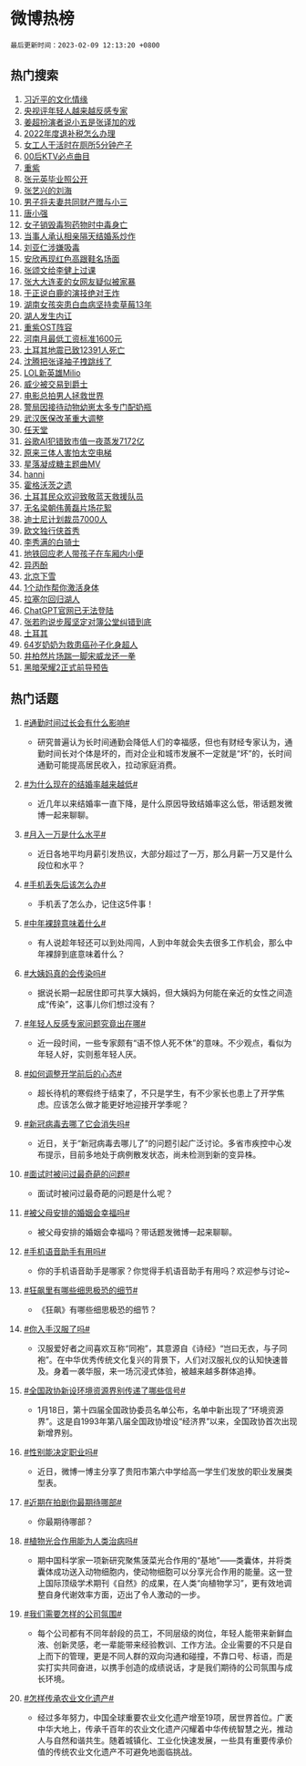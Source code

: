 # 微博热榜

`最后更新时间：2023-02-09 12:13:20 +0800`

## 热门搜索

1. [习近平的文化情缘](https://m.weibo.cn/search?containerid=100103type%3D1%26t%3D10%26q%3D%23%E4%B9%A0%E8%BF%91%E5%B9%B3%E7%9A%84%E6%96%87%E5%8C%96%E6%83%85%E7%BC%98%23&stream_entry_id=51&isnewpage=1&extparam=seat%3D1%26c_type%3D51%26stream_entry_id%3D51%26pos%3D0%26dgr%3D0%26cate%3D10103%26filter_type%3Drealtimehot%26display_time%3D1675915998%26pre_seqid%3D1675915998109031902285&luicode=10000011&lfid=106003type%253D25%2526t%253D3%2526disable_hot%253D1%2526filter_type%253Drealtimehot)
1. [央视评年轻人越来越反感专家](https://m.weibo.cn/search?containerid=100103type%3D1%26t%3D10%26q%3D%23%E5%A4%AE%E8%A7%86%E8%AF%84%E5%B9%B4%E8%BD%BB%E4%BA%BA%E8%B6%8A%E6%9D%A5%E8%B6%8A%E5%8F%8D%E6%84%9F%E4%B8%93%E5%AE%B6%23&stream_entry_id=31&isnewpage=1&extparam=seat%3D1%26realpos%3D1%26flag%3D1%26dgr%3D0%26lcate%3D5001%26stream_entry_id%3D31%26c_type%3D31%26cate%3D5001%26q%3D%2523%25E5%25A4%25AE%25E8%25A7%2586%25E8%25AF%2584%25E5%25B9%25B4%25E8%25BD%25BB%25E4%25BA%25BA%25E8%25B6%258A%25E6%259D%25A5%25E8%25B6%258A%25E5%258F%258D%25E6%2584%259F%25E4%25B8%2593%25E5%25AE%25B6%2523%26pos%3D0%26band_rank%3D1%26filter_type%3Drealtimehot%26display_time%3D1675915998%26pre_seqid%3D1675915998109031902285&luicode=10000011&lfid=106003type%253D25%2526t%253D3%2526disable_hot%253D1%2526filter_type%253Drealtimehot)
1. [姜超扮演者说小五是张译加的戏](https://m.weibo.cn/search?containerid=100103type%3D1%26t%3D10%26q%3D%23%E5%A7%9C%E8%B6%85%E6%89%AE%E6%BC%94%E8%80%85%E8%AF%B4%E5%B0%8F%E4%BA%94%E6%98%AF%E5%BC%A0%E8%AF%91%E5%8A%A0%E7%9A%84%E6%88%8F%23&stream_entry_id=31&isnewpage=1&extparam=seat%3D1%26realpos%3D2%26flag%3D0%26dgr%3D0%26lcate%3D5001%26stream_entry_id%3D31%26c_type%3D31%26cate%3D5001%26q%3D%2523%25E5%25A7%259C%25E8%25B6%2585%25E6%2589%25AE%25E6%25BC%2594%25E8%2580%2585%25E8%25AF%25B4%25E5%25B0%258F%25E4%25BA%2594%25E6%2598%25AF%25E5%25BC%25A0%25E8%25AF%2591%25E5%258A%25A0%25E7%259A%2584%25E6%2588%258F%2523%26pos%3D1%26band_rank%3D2%26filter_type%3Drealtimehot%26display_time%3D1675915998%26pre_seqid%3D1675915998109031902285&luicode=10000011&lfid=106003type%253D25%2526t%253D3%2526disable_hot%253D1%2526filter_type%253Drealtimehot)
1. [2022年度退补税怎么办理](https://m.weibo.cn/search?containerid=100103type%3D1%26t%3D10%26q%3D%232022%E5%B9%B4%E5%BA%A6%E9%80%80%E8%A1%A5%E7%A8%8E%E6%80%8E%E4%B9%88%E5%8A%9E%E7%90%86%23&stream_entry_id=31&isnewpage=1&extparam=seat%3D1%26realpos%3D3%26flag%3D0%26dgr%3D0%26lcate%3D5001%26stream_entry_id%3D31%26c_type%3D31%26cate%3D5001%26q%3D%25232022%25E5%25B9%25B4%25E5%25BA%25A6%25E9%2580%2580%25E8%25A1%25A5%25E7%25A8%258E%25E6%2580%258E%25E4%25B9%2588%25E5%258A%259E%25E7%2590%2586%2523%26pos%3D2%26band_rank%3D3%26filter_type%3Drealtimehot%26display_time%3D1675915998%26pre_seqid%3D1675915998109031902285&luicode=10000011&lfid=106003type%253D25%2526t%253D3%2526disable_hot%253D1%2526filter_type%253Drealtimehot)
1. [女工人干活时在厕所5分钟产子](https://m.weibo.cn/search?containerid=100103type%3D1%26t%3D10%26q%3D%23%E5%A5%B3%E5%B7%A5%E4%BA%BA%E5%B9%B2%E6%B4%BB%E6%97%B6%E5%9C%A8%E5%8E%95%E6%89%805%E5%88%86%E9%92%9F%E4%BA%A7%E5%AD%90%23&stream_entry_id=31&isnewpage=1&extparam=seat%3D1%26realpos%3D4%26flag%3D1%26dgr%3D0%26lcate%3D5001%26stream_entry_id%3D31%26c_type%3D31%26cate%3D5001%26q%3D%2523%25E5%25A5%25B3%25E5%25B7%25A5%25E4%25BA%25BA%25E5%25B9%25B2%25E6%25B4%25BB%25E6%2597%25B6%25E5%259C%25A8%25E5%258E%2595%25E6%2589%25805%25E5%2588%2586%25E9%2592%259F%25E4%25BA%25A7%25E5%25AD%2590%2523%26pos%3D3%26band_rank%3D4%26filter_type%3Drealtimehot%26display_time%3D1675915998%26pre_seqid%3D1675915998109031902285&luicode=10000011&lfid=106003type%253D25%2526t%253D3%2526disable_hot%253D1%2526filter_type%253Drealtimehot)
1. [00后KTV必点曲目](https://m.weibo.cn/search?containerid=100103type%3D1%26t%3D10%26q%3D%2300%E5%90%8EKTV%E5%BF%85%E7%82%B9%E6%9B%B2%E7%9B%AE%23&stream_entry_id=31&isnewpage=1&extparam=seat%3D1%26realpos%3D5%26flag%3D1%26dgr%3D0%26lcate%3D5001%26stream_entry_id%3D31%26c_type%3D31%26cate%3D5001%26q%3D%252300%25E5%2590%258EKTV%25E5%25BF%2585%25E7%2582%25B9%25E6%259B%25B2%25E7%259B%25AE%2523%26pos%3D4%26band_rank%3D5%26filter_type%3Drealtimehot%26display_time%3D1675915998%26pre_seqid%3D1675915998109031902285&luicode=10000011&lfid=106003type%253D25%2526t%253D3%2526disable_hot%253D1%2526filter_type%253Drealtimehot)
1. [重紫](https://m.weibo.cn/search?containerid=100103type%3D1%26t%3D10%26q%3D%E9%87%8D%E7%B4%AB&stream_entry_id=31&isnewpage=1&extparam=seat%3D1%26realpos%3D6%26flag%3D1%26dgr%3D0%26lcate%3D5001%26stream_entry_id%3D31%26c_type%3D31%26cate%3D5001%26q%3D%25E9%2587%258D%25E7%25B4%25AB%26pos%3D5%26band_rank%3D6%26filter_type%3Drealtimehot%26display_time%3D1675915998%26pre_seqid%3D1675915998109031902285&luicode=10000011&lfid=106003type%253D25%2526t%253D3%2526disable_hot%253D1%2526filter_type%253Drealtimehot)
1. [张元英毕业照公开](https://m.weibo.cn/search?containerid=100103type%3D1%26t%3D10%26q%3D%23%E5%BC%A0%E5%85%83%E8%8B%B1%E6%AF%95%E4%B8%9A%E7%85%A7%E5%85%AC%E5%BC%80%23&stream_entry_id=31&isnewpage=1&extparam=seat%3D1%26realpos%3D7%26flag%3D0%26dgr%3D0%26lcate%3D5001%26stream_entry_id%3D31%26c_type%3D31%26cate%3D5001%26q%3D%2523%25E5%25BC%25A0%25E5%2585%2583%25E8%258B%25B1%25E6%25AF%2595%25E4%25B8%259A%25E7%2585%25A7%25E5%2585%25AC%25E5%25BC%2580%2523%26pos%3D6%26band_rank%3D7%26filter_type%3Drealtimehot%26display_time%3D1675915998%26pre_seqid%3D1675915998109031902285&luicode=10000011&lfid=106003type%253D25%2526t%253D3%2526disable_hot%253D1%2526filter_type%253Drealtimehot)
1. [张艺兴的刘海](https://m.weibo.cn/search?containerid=100103type%3D1%26t%3D10%26q%3D%23%E5%BC%A0%E8%89%BA%E5%85%B4%E7%9A%84%E5%88%98%E6%B5%B7%23&stream_entry_id=31&isnewpage=1&extparam=seat%3D1%26realpos%3D8%26flag%3D1%26dgr%3D0%26lcate%3D5001%26stream_entry_id%3D31%26c_type%3D31%26cate%3D5001%26q%3D%2523%25E5%25BC%25A0%25E8%2589%25BA%25E5%2585%25B4%25E7%259A%2584%25E5%2588%2598%25E6%25B5%25B7%2523%26pos%3D7%26band_rank%3D8%26filter_type%3Drealtimehot%26display_time%3D1675915998%26pre_seqid%3D1675915998109031902285&luicode=10000011&lfid=106003type%253D25%2526t%253D3%2526disable_hot%253D1%2526filter_type%253Drealtimehot)
1. [男子将夫妻共同财产赠与小三](https://m.weibo.cn/search?containerid=100103type%3D1%26t%3D10%26q%3D%23%E7%94%B7%E5%AD%90%E5%B0%86%E5%A4%AB%E5%A6%BB%E5%85%B1%E5%90%8C%E8%B4%A2%E4%BA%A7%E8%B5%A0%E4%B8%8E%E5%B0%8F%E4%B8%89%23&stream_entry_id=31&isnewpage=1&extparam=seat%3D1%26realpos%3D9%26flag%3D1%26dgr%3D0%26lcate%3D5001%26stream_entry_id%3D31%26c_type%3D31%26cate%3D5001%26q%3D%2523%25E7%2594%25B7%25E5%25AD%2590%25E5%25B0%2586%25E5%25A4%25AB%25E5%25A6%25BB%25E5%2585%25B1%25E5%2590%258C%25E8%25B4%25A2%25E4%25BA%25A7%25E8%25B5%25A0%25E4%25B8%258E%25E5%25B0%258F%25E4%25B8%2589%2523%26pos%3D8%26band_rank%3D9%26filter_type%3Drealtimehot%26display_time%3D1675915998%26pre_seqid%3D1675915998109031902285&luicode=10000011&lfid=106003type%253D25%2526t%253D3%2526disable_hot%253D1%2526filter_type%253Drealtimehot)
1. [唐小强](https://m.weibo.cn/search?containerid=100103type%3D1%26t%3D10%26q%3D%23%E5%94%90%E5%B0%8F%E5%BC%BA%23&stream_entry_id=31&isnewpage=1&extparam=seat%3D1%26realpos%3D10%26flag%3D0%26dgr%3D0%26lcate%3D5001%26stream_entry_id%3D31%26c_type%3D31%26cate%3D5001%26q%3D%2523%25E5%2594%2590%25E5%25B0%258F%25E5%25BC%25BA%2523%26pos%3D9%26band_rank%3D10%26filter_type%3Drealtimehot%26display_time%3D1675915998%26pre_seqid%3D1675915998109031902285&luicode=10000011&lfid=106003type%253D25%2526t%253D3%2526disable_hot%253D1%2526filter_type%253Drealtimehot)
1. [女子销毁毒狗药物时中毒身亡](https://m.weibo.cn/search?containerid=100103type%3D1%26t%3D10%26q%3D%23%E5%A5%B3%E5%AD%90%E9%94%80%E6%AF%81%E6%AF%92%E7%8B%97%E8%8D%AF%E7%89%A9%E6%97%B6%E4%B8%AD%E6%AF%92%E8%BA%AB%E4%BA%A1%23&stream_entry_id=31&isnewpage=1&extparam=seat%3D1%26realpos%3D11%26flag%3D0%26dgr%3D0%26lcate%3D5001%26stream_entry_id%3D31%26c_type%3D31%26cate%3D5001%26q%3D%2523%25E5%25A5%25B3%25E5%25AD%2590%25E9%2594%2580%25E6%25AF%2581%25E6%25AF%2592%25E7%258B%2597%25E8%258D%25AF%25E7%2589%25A9%25E6%2597%25B6%25E4%25B8%25AD%25E6%25AF%2592%25E8%25BA%25AB%25E4%25BA%25A1%2523%26pos%3D10%26band_rank%3D11%26filter_type%3Drealtimehot%26display_time%3D1675915998%26pre_seqid%3D1675915998109031902285&luicode=10000011&lfid=106003type%253D25%2526t%253D3%2526disable_hot%253D1%2526filter_type%253Drealtimehot)
1. [当事人承认相亲隔天结婚系炒作](https://m.weibo.cn/search?containerid=100103type%3D1%26t%3D10%26q%3D%23%E5%BD%93%E4%BA%8B%E4%BA%BA%E6%89%BF%E8%AE%A4%E7%9B%B8%E4%BA%B2%E9%9A%94%E5%A4%A9%E7%BB%93%E5%A9%9A%E7%B3%BB%E7%82%92%E4%BD%9C%23&stream_entry_id=31&isnewpage=1&extparam=seat%3D1%26realpos%3D12%26flag%3D2%26dgr%3D0%26lcate%3D5001%26stream_entry_id%3D31%26c_type%3D31%26cate%3D5001%26q%3D%2523%25E5%25BD%2593%25E4%25BA%258B%25E4%25BA%25BA%25E6%2589%25BF%25E8%25AE%25A4%25E7%259B%25B8%25E4%25BA%25B2%25E9%259A%2594%25E5%25A4%25A9%25E7%25BB%2593%25E5%25A9%259A%25E7%25B3%25BB%25E7%2582%2592%25E4%25BD%259C%2523%26pos%3D11%26band_rank%3D12%26filter_type%3Drealtimehot%26display_time%3D1675915998%26pre_seqid%3D1675915998109031902285&luicode=10000011&lfid=106003type%253D25%2526t%253D3%2526disable_hot%253D1%2526filter_type%253Drealtimehot)
1. [刘亚仁涉嫌吸毒](https://m.weibo.cn/search?containerid=100103type%3D1%26t%3D10%26q%3D%23%E5%88%98%E4%BA%9A%E4%BB%81%E6%B6%89%E5%AB%8C%E5%90%B8%E6%AF%92%23&stream_entry_id=31&isnewpage=1&extparam=seat%3D1%26realpos%3D13%26flag%3D2%26dgr%3D0%26lcate%3D5001%26stream_entry_id%3D31%26c_type%3D31%26cate%3D5001%26q%3D%2523%25E5%2588%2598%25E4%25BA%259A%25E4%25BB%2581%25E6%25B6%2589%25E5%25AB%258C%25E5%2590%25B8%25E6%25AF%2592%2523%26pos%3D12%26band_rank%3D13%26filter_type%3Drealtimehot%26display_time%3D1675915998%26pre_seqid%3D1675915998109031902285&luicode=10000011&lfid=106003type%253D25%2526t%253D3%2526disable_hot%253D1%2526filter_type%253Drealtimehot)
1. [安欣再现红色高跟鞋名场面](https://m.weibo.cn/search?containerid=100103type%3D1%26t%3D10%26q%3D%23%E5%AE%89%E6%AC%A3%E5%86%8D%E7%8E%B0%E7%BA%A2%E8%89%B2%E9%AB%98%E8%B7%9F%E9%9E%8B%E5%90%8D%E5%9C%BA%E9%9D%A2%23&stream_entry_id=31&isnewpage=1&extparam=seat%3D1%26realpos%3D14%26flag%3D2%26dgr%3D0%26lcate%3D5001%26stream_entry_id%3D31%26c_type%3D31%26cate%3D5001%26q%3D%2523%25E5%25AE%2589%25E6%25AC%25A3%25E5%2586%258D%25E7%258E%25B0%25E7%25BA%25A2%25E8%2589%25B2%25E9%25AB%2598%25E8%25B7%259F%25E9%259E%258B%25E5%2590%258D%25E5%259C%25BA%25E9%259D%25A2%2523%26pos%3D13%26band_rank%3D14%26filter_type%3Drealtimehot%26display_time%3D1675915998%26pre_seqid%3D1675915998109031902285&luicode=10000011&lfid=106003type%253D25%2526t%253D3%2526disable_hot%253D1%2526filter_type%253Drealtimehot)
1. [张颂文给李健上过课](https://m.weibo.cn/search?containerid=100103type%3D1%26t%3D10%26q%3D%23%E5%BC%A0%E9%A2%82%E6%96%87%E7%BB%99%E6%9D%8E%E5%81%A5%E4%B8%8A%E8%BF%87%E8%AF%BE%23&stream_entry_id=31&isnewpage=1&extparam=seat%3D1%26realpos%3D15%26flag%3D1%26dgr%3D0%26lcate%3D5001%26stream_entry_id%3D31%26c_type%3D31%26cate%3D5001%26q%3D%2523%25E5%25BC%25A0%25E9%25A2%2582%25E6%2596%2587%25E7%25BB%2599%25E6%259D%258E%25E5%2581%25A5%25E4%25B8%258A%25E8%25BF%2587%25E8%25AF%25BE%2523%26pos%3D14%26band_rank%3D15%26filter_type%3Drealtimehot%26display_time%3D1675915998%26pre_seqid%3D1675915998109031902285&luicode=10000011&lfid=106003type%253D25%2526t%253D3%2526disable_hot%253D1%2526filter_type%253Drealtimehot)
1. [张大大连麦的女网友疑似被家暴](https://m.weibo.cn/search?containerid=100103type%3D1%26t%3D10%26q%3D%23%E5%BC%A0%E5%A4%A7%E5%A4%A7%E8%BF%9E%E9%BA%A6%E7%9A%84%E5%A5%B3%E7%BD%91%E5%8F%8B%E7%96%91%E4%BC%BC%E8%A2%AB%E5%AE%B6%E6%9A%B4%23&stream_entry_id=31&isnewpage=1&extparam=seat%3D1%26realpos%3D16%26flag%3D2%26dgr%3D0%26lcate%3D5001%26stream_entry_id%3D31%26c_type%3D31%26cate%3D5001%26q%3D%2523%25E5%25BC%25A0%25E5%25A4%25A7%25E5%25A4%25A7%25E8%25BF%259E%25E9%25BA%25A6%25E7%259A%2584%25E5%25A5%25B3%25E7%25BD%2591%25E5%258F%258B%25E7%2596%2591%25E4%25BC%25BC%25E8%25A2%25AB%25E5%25AE%25B6%25E6%259A%25B4%2523%26pos%3D15%26band_rank%3D16%26filter_type%3Drealtimehot%26display_time%3D1675915998%26pre_seqid%3D1675915998109031902285&luicode=10000011&lfid=106003type%253D25%2526t%253D3%2526disable_hot%253D1%2526filter_type%253Drealtimehot)
1. [于正说白鹿的演技绝对王炸](https://m.weibo.cn/search?containerid=100103type%3D1%26t%3D10%26q%3D%23%E4%BA%8E%E6%AD%A3%E8%AF%B4%E7%99%BD%E9%B9%BF%E7%9A%84%E6%BC%94%E6%8A%80%E7%BB%9D%E5%AF%B9%E7%8E%8B%E7%82%B8%23&stream_entry_id=31&isnewpage=1&extparam=seat%3D1%26realpos%3D17%26flag%3D1%26dgr%3D0%26lcate%3D5001%26stream_entry_id%3D31%26c_type%3D31%26cate%3D5001%26q%3D%2523%25E4%25BA%258E%25E6%25AD%25A3%25E8%25AF%25B4%25E7%2599%25BD%25E9%25B9%25BF%25E7%259A%2584%25E6%25BC%2594%25E6%258A%2580%25E7%25BB%259D%25E5%25AF%25B9%25E7%258E%258B%25E7%2582%25B8%2523%26pos%3D16%26band_rank%3D17%26filter_type%3Drealtimehot%26display_time%3D1675915998%26pre_seqid%3D1675915998109031902285&luicode=10000011&lfid=106003type%253D25%2526t%253D3%2526disable_hot%253D1%2526filter_type%253Drealtimehot)
1. [湖南女孩突患白血病坚持卖草莓13年](https://m.weibo.cn/search?containerid=100103type%3D1%26t%3D10%26q%3D%23%E6%B9%96%E5%8D%97%E5%A5%B3%E5%AD%A9%E7%AA%81%E6%82%A3%E7%99%BD%E8%A1%80%E7%97%85%E5%9D%9A%E6%8C%81%E5%8D%96%E8%8D%89%E8%8E%9313%E5%B9%B4%23&stream_entry_id=31&isnewpage=1&extparam=seat%3D1%26realpos%3D18%26flag%3D1%26dgr%3D0%26lcate%3D5001%26stream_entry_id%3D31%26c_type%3D31%26cate%3D5001%26q%3D%2523%25E6%25B9%2596%25E5%258D%2597%25E5%25A5%25B3%25E5%25AD%25A9%25E7%25AA%2581%25E6%2582%25A3%25E7%2599%25BD%25E8%25A1%2580%25E7%2597%2585%25E5%259D%259A%25E6%258C%2581%25E5%258D%2596%25E8%258D%2589%25E8%258E%259313%25E5%25B9%25B4%2523%26pos%3D17%26band_rank%3D18%26filter_type%3Drealtimehot%26display_time%3D1675915998%26pre_seqid%3D1675915998109031902285&luicode=10000011&lfid=106003type%253D25%2526t%253D3%2526disable_hot%253D1%2526filter_type%253Drealtimehot)
1. [湖人发生内讧](https://m.weibo.cn/search?containerid=100103type%3D1%26t%3D10%26q%3D%23%E6%B9%96%E4%BA%BA%E5%8F%91%E7%94%9F%E5%86%85%E8%AE%A7%23&stream_entry_id=31&isnewpage=1&extparam=seat%3D1%26realpos%3D19%26flag%3D0%26dgr%3D0%26lcate%3D5001%26stream_entry_id%3D31%26c_type%3D31%26cate%3D5001%26q%3D%2523%25E6%25B9%2596%25E4%25BA%25BA%25E5%258F%2591%25E7%2594%259F%25E5%2586%2585%25E8%25AE%25A7%2523%26pos%3D18%26band_rank%3D19%26filter_type%3Drealtimehot%26display_time%3D1675915998%26pre_seqid%3D1675915998109031902285&luicode=10000011&lfid=106003type%253D25%2526t%253D3%2526disable_hot%253D1%2526filter_type%253Drealtimehot)
1. [重紫OST阵容](https://m.weibo.cn/search?containerid=100103type%3D1%26t%3D10%26q%3D%23%E9%87%8D%E7%B4%ABOST%E9%98%B5%E5%AE%B9%23&stream_entry_id=31&isnewpage=1&extparam=seat%3D1%26realpos%3D20%26flag%3D1%26dgr%3D0%26lcate%3D5001%26stream_entry_id%3D31%26c_type%3D31%26cate%3D5001%26q%3D%2523%25E9%2587%258D%25E7%25B4%25ABOST%25E9%2598%25B5%25E5%25AE%25B9%2523%26pos%3D19%26band_rank%3D20%26filter_type%3Drealtimehot%26display_time%3D1675915998%26pre_seqid%3D1675915998109031902285&luicode=10000011&lfid=106003type%253D25%2526t%253D3%2526disable_hot%253D1%2526filter_type%253Drealtimehot)
1. [河南月最低工资标准1600元](https://m.weibo.cn/search?containerid=100103type%3D1%26t%3D10%26q%3D%23%E6%B2%B3%E5%8D%97%E6%9C%88%E6%9C%80%E4%BD%8E%E5%B7%A5%E8%B5%84%E6%A0%87%E5%87%861600%E5%85%83%23&stream_entry_id=31&isnewpage=1&extparam=seat%3D1%26realpos%3D21%26flag%3D1%26dgr%3D0%26lcate%3D5001%26stream_entry_id%3D31%26c_type%3D31%26cate%3D5001%26q%3D%2523%25E6%25B2%25B3%25E5%258D%2597%25E6%259C%2588%25E6%259C%2580%25E4%25BD%258E%25E5%25B7%25A5%25E8%25B5%2584%25E6%25A0%2587%25E5%2587%25861600%25E5%2585%2583%2523%26pos%3D20%26band_rank%3D21%26filter_type%3Drealtimehot%26display_time%3D1675915998%26pre_seqid%3D1675915998109031902285&luicode=10000011&lfid=106003type%253D25%2526t%253D3%2526disable_hot%253D1%2526filter_type%253Drealtimehot)
1. [土耳其地震已致12391人死亡](https://m.weibo.cn/search?containerid=100103type%3D1%26t%3D10%26q%3D%23%E5%9C%9F%E8%80%B3%E5%85%B6%E5%9C%B0%E9%9C%87%E5%B7%B2%E8%87%B412391%E4%BA%BA%E6%AD%BB%E4%BA%A1%23&stream_entry_id=31&isnewpage=1&extparam=seat%3D1%26realpos%3D22%26flag%3D0%26dgr%3D0%26lcate%3D5001%26stream_entry_id%3D31%26c_type%3D31%26cate%3D5001%26q%3D%2523%25E5%259C%259F%25E8%2580%25B3%25E5%2585%25B6%25E5%259C%25B0%25E9%259C%2587%25E5%25B7%25B2%25E8%2587%25B412391%25E4%25BA%25BA%25E6%25AD%25BB%25E4%25BA%25A1%2523%26pos%3D21%26band_rank%3D22%26filter_type%3Drealtimehot%26display_time%3D1675915998%26pre_seqid%3D1675915998109031902285&luicode=10000011&lfid=106003type%253D25%2526t%253D3%2526disable_hot%253D1%2526filter_type%253Drealtimehot)
1. [沈腾把张译袖子拽跳线了](https://m.weibo.cn/search?containerid=100103type%3D1%26t%3D10%26q%3D%23%E6%B2%88%E8%85%BE%E6%8A%8A%E5%BC%A0%E8%AF%91%E8%A2%96%E5%AD%90%E6%8B%BD%E8%B7%B3%E7%BA%BF%E4%BA%86%23&stream_entry_id=31&isnewpage=1&extparam=seat%3D1%26realpos%3D23%26flag%3D0%26dgr%3D0%26lcate%3D5001%26stream_entry_id%3D31%26c_type%3D31%26cate%3D5001%26q%3D%2523%25E6%25B2%2588%25E8%2585%25BE%25E6%258A%258A%25E5%25BC%25A0%25E8%25AF%2591%25E8%25A2%2596%25E5%25AD%2590%25E6%258B%25BD%25E8%25B7%25B3%25E7%25BA%25BF%25E4%25BA%2586%2523%26pos%3D22%26band_rank%3D23%26filter_type%3Drealtimehot%26display_time%3D1675915998%26pre_seqid%3D1675915998109031902285&luicode=10000011&lfid=106003type%253D25%2526t%253D3%2526disable_hot%253D1%2526filter_type%253Drealtimehot)
1. [LOL新英雄Milio](https://m.weibo.cn/search?containerid=100103type%3D1%26t%3D10%26q%3D%23LOL%E6%96%B0%E8%8B%B1%E9%9B%84Milio%23&stream_entry_id=31&isnewpage=1&extparam=seat%3D1%26realpos%3D24%26flag%3D1%26dgr%3D0%26lcate%3D5001%26stream_entry_id%3D31%26c_type%3D31%26cate%3D5001%26q%3D%2523LOL%25E6%2596%25B0%25E8%258B%25B1%25E9%259B%2584Milio%2523%26pos%3D23%26band_rank%3D24%26filter_type%3Drealtimehot%26display_time%3D1675915998%26pre_seqid%3D1675915998109031902285&luicode=10000011&lfid=106003type%253D25%2526t%253D3%2526disable_hot%253D1%2526filter_type%253Drealtimehot)
1. [威少被交易到爵士](https://m.weibo.cn/search?containerid=100103type%3D1%26t%3D10%26q%3D%23%E5%A8%81%E5%B0%91%E8%A2%AB%E4%BA%A4%E6%98%93%E5%88%B0%E7%88%B5%E5%A3%AB%23&stream_entry_id=31&isnewpage=1&extparam=seat%3D1%26realpos%3D25%26flag%3D0%26dgr%3D0%26lcate%3D5001%26stream_entry_id%3D31%26c_type%3D31%26cate%3D5001%26q%3D%2523%25E5%25A8%2581%25E5%25B0%2591%25E8%25A2%25AB%25E4%25BA%25A4%25E6%2598%2593%25E5%2588%25B0%25E7%2588%25B5%25E5%25A3%25AB%2523%26pos%3D24%26band_rank%3D25%26filter_type%3Drealtimehot%26display_time%3D1675915998%26pre_seqid%3D1675915998109031902285&luicode=10000011&lfid=106003type%253D25%2526t%253D3%2526disable_hot%253D1%2526filter_type%253Drealtimehot)
1. [电影总拍男人拯救世界](https://m.weibo.cn/search?containerid=100103type%3D1%26t%3D10%26q%3D%23%E7%94%B5%E5%BD%B1%E6%80%BB%E6%8B%8D%E7%94%B7%E4%BA%BA%E6%8B%AF%E6%95%91%E4%B8%96%E7%95%8C%23&stream_entry_id=31&isnewpage=1&extparam=seat%3D1%26realpos%3D26%26flag%3D1%26dgr%3D0%26lcate%3D5001%26stream_entry_id%3D31%26c_type%3D31%26cate%3D5001%26q%3D%2523%25E7%2594%25B5%25E5%25BD%25B1%25E6%2580%25BB%25E6%258B%258D%25E7%2594%25B7%25E4%25BA%25BA%25E6%258B%25AF%25E6%2595%2591%25E4%25B8%2596%25E7%2595%258C%2523%26pos%3D25%26band_rank%3D26%26filter_type%3Drealtimehot%26display_time%3D1675915998%26pre_seqid%3D1675915998109031902285&luicode=10000011&lfid=106003type%253D25%2526t%253D3%2526disable_hot%253D1%2526filter_type%253Drealtimehot)
1. [警局因接待动物幼崽太多专门配奶瓶](https://m.weibo.cn/search?containerid=100103type%3D1%26t%3D10%26q%3D%23%E8%AD%A6%E5%B1%80%E5%9B%A0%E6%8E%A5%E5%BE%85%E5%8A%A8%E7%89%A9%E5%B9%BC%E5%B4%BD%E5%A4%AA%E5%A4%9A%E4%B8%93%E9%97%A8%E9%85%8D%E5%A5%B6%E7%93%B6%23&stream_entry_id=31&isnewpage=1&extparam=seat%3D1%26realpos%3D27%26flag%3D0%26dgr%3D0%26lcate%3D5001%26stream_entry_id%3D31%26c_type%3D31%26cate%3D5001%26q%3D%2523%25E8%25AD%25A6%25E5%25B1%2580%25E5%259B%25A0%25E6%258E%25A5%25E5%25BE%2585%25E5%258A%25A8%25E7%2589%25A9%25E5%25B9%25BC%25E5%25B4%25BD%25E5%25A4%25AA%25E5%25A4%259A%25E4%25B8%2593%25E9%2597%25A8%25E9%2585%258D%25E5%25A5%25B6%25E7%2593%25B6%2523%26pos%3D26%26band_rank%3D27%26filter_type%3Drealtimehot%26display_time%3D1675915998%26pre_seqid%3D1675915998109031902285&luicode=10000011&lfid=106003type%253D25%2526t%253D3%2526disable_hot%253D1%2526filter_type%253Drealtimehot)
1. [武汉医保改革重大调整](https://m.weibo.cn/search?containerid=100103type%3D1%26t%3D10%26q%3D%23%E6%AD%A6%E6%B1%89%E5%8C%BB%E4%BF%9D%E6%94%B9%E9%9D%A9%E9%87%8D%E5%A4%A7%E8%B0%83%E6%95%B4%23&stream_entry_id=31&isnewpage=1&extparam=seat%3D1%26realpos%3D28%26flag%3D0%26dgr%3D0%26lcate%3D5001%26stream_entry_id%3D31%26c_type%3D31%26cate%3D5001%26q%3D%2523%25E6%25AD%25A6%25E6%25B1%2589%25E5%258C%25BB%25E4%25BF%259D%25E6%2594%25B9%25E9%259D%25A9%25E9%2587%258D%25E5%25A4%25A7%25E8%25B0%2583%25E6%2595%25B4%2523%26pos%3D27%26band_rank%3D28%26filter_type%3Drealtimehot%26display_time%3D1675915998%26pre_seqid%3D1675915998109031902285&luicode=10000011&lfid=106003type%253D25%2526t%253D3%2526disable_hot%253D1%2526filter_type%253Drealtimehot)
1. [任天堂](https://m.weibo.cn/search?containerid=100103type%3D1%26t%3D10%26q%3D%E4%BB%BB%E5%A4%A9%E5%A0%82&stream_entry_id=31&isnewpage=1&extparam=seat%3D1%26realpos%3D29%26flag%3D0%26dgr%3D0%26lcate%3D5001%26stream_entry_id%3D31%26c_type%3D31%26cate%3D5001%26q%3D%25E4%25BB%25BB%25E5%25A4%25A9%25E5%25A0%2582%26pos%3D28%26band_rank%3D29%26filter_type%3Drealtimehot%26display_time%3D1675915998%26pre_seqid%3D1675915998109031902285&luicode=10000011&lfid=106003type%253D25%2526t%253D3%2526disable_hot%253D1%2526filter_type%253Drealtimehot)
1. [谷歌AI犯错致市值一夜蒸发7172亿](https://m.weibo.cn/search?containerid=100103type%3D1%26t%3D10%26q%3D%23%E8%B0%B7%E6%AD%8CAI%E7%8A%AF%E9%94%99%E8%87%B4%E5%B8%82%E5%80%BC%E4%B8%80%E5%A4%9C%E8%92%B8%E5%8F%917172%E4%BA%BF%23&stream_entry_id=31&isnewpage=1&extparam=seat%3D1%26realpos%3D30%26flag%3D0%26dgr%3D0%26lcate%3D5001%26stream_entry_id%3D31%26c_type%3D31%26cate%3D5001%26q%3D%2523%25E8%25B0%25B7%25E6%25AD%258CAI%25E7%258A%25AF%25E9%2594%2599%25E8%2587%25B4%25E5%25B8%2582%25E5%2580%25BC%25E4%25B8%2580%25E5%25A4%259C%25E8%2592%25B8%25E5%258F%25917172%25E4%25BA%25BF%2523%26pos%3D29%26band_rank%3D30%26filter_type%3Drealtimehot%26display_time%3D1675915998%26pre_seqid%3D1675915998109031902285&luicode=10000011&lfid=106003type%253D25%2526t%253D3%2526disable_hot%253D1%2526filter_type%253Drealtimehot)
1. [原来三体人害怕太空电梯](https://m.weibo.cn/search?containerid=100103type%3D1%26t%3D10%26q%3D%23%E5%8E%9F%E6%9D%A5%E4%B8%89%E4%BD%93%E4%BA%BA%E5%AE%B3%E6%80%95%E5%A4%AA%E7%A9%BA%E7%94%B5%E6%A2%AF%23&stream_entry_id=31&isnewpage=1&extparam=seat%3D1%26realpos%3D31%26flag%3D1%26dgr%3D0%26lcate%3D5001%26stream_entry_id%3D31%26c_type%3D31%26cate%3D5001%26q%3D%2523%25E5%258E%259F%25E6%259D%25A5%25E4%25B8%2589%25E4%25BD%2593%25E4%25BA%25BA%25E5%25AE%25B3%25E6%2580%2595%25E5%25A4%25AA%25E7%25A9%25BA%25E7%2594%25B5%25E6%25A2%25AF%2523%26pos%3D30%26band_rank%3D31%26filter_type%3Drealtimehot%26display_time%3D1675915998%26pre_seqid%3D1675915998109031902285&luicode=10000011&lfid=106003type%253D25%2526t%253D3%2526disable_hot%253D1%2526filter_type%253Drealtimehot)
1. [星落凝成糖主题曲MV](https://m.weibo.cn/search?containerid=100103type%3D1%26t%3D10%26q%3D%23%E6%98%9F%E8%90%BD%E5%87%9D%E6%88%90%E7%B3%96%E4%B8%BB%E9%A2%98%E6%9B%B2MV%23&stream_entry_id=31&isnewpage=1&extparam=seat%3D1%26realpos%3D32%26flag%3D1%26dgr%3D0%26lcate%3D5001%26stream_entry_id%3D31%26c_type%3D31%26cate%3D5001%26q%3D%2523%25E6%2598%259F%25E8%2590%25BD%25E5%2587%259D%25E6%2588%2590%25E7%25B3%2596%25E4%25B8%25BB%25E9%25A2%2598%25E6%259B%25B2MV%2523%26pos%3D31%26band_rank%3D32%26filter_type%3Drealtimehot%26display_time%3D1675915998%26pre_seqid%3D1675915998109031902285&luicode=10000011&lfid=106003type%253D25%2526t%253D3%2526disable_hot%253D1%2526filter_type%253Drealtimehot)
1. [hanni](https://m.weibo.cn/search?containerid=100103type%3D1%26t%3D10%26q%3Dhanni&stream_entry_id=31&isnewpage=1&extparam=seat%3D1%26realpos%3D33%26flag%3D0%26dgr%3D0%26lcate%3D5001%26stream_entry_id%3D31%26c_type%3D31%26cate%3D5001%26q%3Dhanni%26pos%3D32%26band_rank%3D33%26filter_type%3Drealtimehot%26display_time%3D1675915998%26pre_seqid%3D1675915998109031902285&luicode=10000011&lfid=106003type%253D25%2526t%253D3%2526disable_hot%253D1%2526filter_type%253Drealtimehot)
1. [霍格沃茨之遗](https://m.weibo.cn/search?containerid=100103type%3D1%26t%3D10%26q%3D%23%E9%9C%8D%E6%A0%BC%E6%B2%83%E8%8C%A8%E4%B9%8B%E9%81%97%23&stream_entry_id=31&isnewpage=1&extparam=seat%3D1%26realpos%3D34%26flag%3D0%26dgr%3D0%26lcate%3D5001%26stream_entry_id%3D31%26c_type%3D31%26cate%3D5001%26q%3D%2523%25E9%259C%258D%25E6%25A0%25BC%25E6%25B2%2583%25E8%258C%25A8%25E4%25B9%258B%25E9%2581%2597%2523%26pos%3D33%26band_rank%3D34%26filter_type%3Drealtimehot%26display_time%3D1675915998%26pre_seqid%3D1675915998109031902285&luicode=10000011&lfid=106003type%253D25%2526t%253D3%2526disable_hot%253D1%2526filter_type%253Drealtimehot)
1. [土耳其民众欢迎致敬蓝天救援队员](https://m.weibo.cn/search?containerid=100103type%3D1%26t%3D10%26q%3D%23%E5%9C%9F%E8%80%B3%E5%85%B6%E6%B0%91%E4%BC%97%E6%AC%A2%E8%BF%8E%E8%87%B4%E6%95%AC%E8%93%9D%E5%A4%A9%E6%95%91%E6%8F%B4%E9%98%9F%E5%91%98%23&stream_entry_id=31&isnewpage=1&extparam=seat%3D1%26realpos%3D35%26flag%3D0%26dgr%3D0%26lcate%3D5001%26stream_entry_id%3D31%26c_type%3D31%26cate%3D5001%26q%3D%2523%25E5%259C%259F%25E8%2580%25B3%25E5%2585%25B6%25E6%25B0%2591%25E4%25BC%2597%25E6%25AC%25A2%25E8%25BF%258E%25E8%2587%25B4%25E6%2595%25AC%25E8%2593%259D%25E5%25A4%25A9%25E6%2595%2591%25E6%258F%25B4%25E9%2598%259F%25E5%2591%2598%2523%26pos%3D34%26band_rank%3D35%26filter_type%3Drealtimehot%26display_time%3D1675915998%26pre_seqid%3D1675915998109031902285&luicode=10000011&lfid=106003type%253D25%2526t%253D3%2526disable_hot%253D1%2526filter_type%253Drealtimehot)
1. [无名梁朝伟黄磊片场花絮](https://m.weibo.cn/search?containerid=100103type%3D1%26t%3D10%26q%3D%23%E6%97%A0%E5%90%8D%E6%A2%81%E6%9C%9D%E4%BC%9F%E9%BB%84%E7%A3%8A%E7%89%87%E5%9C%BA%E8%8A%B1%E7%B5%AE%23&stream_entry_id=31&isnewpage=1&extparam=seat%3D1%26realpos%3D36%26flag%3D1%26dgr%3D0%26lcate%3D5001%26stream_entry_id%3D31%26c_type%3D31%26cate%3D5001%26q%3D%2523%25E6%2597%25A0%25E5%2590%258D%25E6%25A2%2581%25E6%259C%259D%25E4%25BC%259F%25E9%25BB%2584%25E7%25A3%258A%25E7%2589%2587%25E5%259C%25BA%25E8%258A%25B1%25E7%25B5%25AE%2523%26pos%3D35%26band_rank%3D36%26filter_type%3Drealtimehot%26display_time%3D1675915998%26pre_seqid%3D1675915998109031902285&luicode=10000011&lfid=106003type%253D25%2526t%253D3%2526disable_hot%253D1%2526filter_type%253Drealtimehot)
1. [迪士尼计划裁员7000人](https://m.weibo.cn/search?containerid=100103type%3D1%26t%3D10%26q%3D%23%E8%BF%AA%E5%A3%AB%E5%B0%BC%E8%AE%A1%E5%88%92%E8%A3%81%E5%91%987000%E4%BA%BA%23&stream_entry_id=31&isnewpage=1&extparam=seat%3D1%26realpos%3D37%26flag%3D0%26dgr%3D0%26lcate%3D5001%26stream_entry_id%3D31%26c_type%3D31%26cate%3D5001%26q%3D%2523%25E8%25BF%25AA%25E5%25A3%25AB%25E5%25B0%25BC%25E8%25AE%25A1%25E5%2588%2592%25E8%25A3%2581%25E5%2591%25987000%25E4%25BA%25BA%2523%26pos%3D36%26band_rank%3D37%26filter_type%3Drealtimehot%26display_time%3D1675915998%26pre_seqid%3D1675915998109031902285&luicode=10000011&lfid=106003type%253D25%2526t%253D3%2526disable_hot%253D1%2526filter_type%253Drealtimehot)
1. [欧文独行侠首秀](https://m.weibo.cn/search?containerid=100103type%3D1%26t%3D10%26q%3D%23%E6%AC%A7%E6%96%87%E7%8B%AC%E8%A1%8C%E4%BE%A0%E9%A6%96%E7%A7%80%23&stream_entry_id=31&isnewpage=1&extparam=seat%3D1%26realpos%3D38%26flag%3D1%26dgr%3D0%26lcate%3D5001%26stream_entry_id%3D31%26c_type%3D31%26cate%3D5001%26q%3D%2523%25E6%25AC%25A7%25E6%2596%2587%25E7%258B%25AC%25E8%25A1%258C%25E4%25BE%25A0%25E9%25A6%2596%25E7%25A7%2580%2523%26pos%3D37%26band_rank%3D38%26filter_type%3Drealtimehot%26display_time%3D1675915998%26pre_seqid%3D1675915998109031902285&luicode=10000011&lfid=106003type%253D25%2526t%253D3%2526disable_hot%253D1%2526filter_type%253Drealtimehot)
1. [李秀满的白骑士](https://m.weibo.cn/search?containerid=100103type%3D1%26t%3D10%26q%3D%E6%9D%8E%E7%A7%80%E6%BB%A1%E7%9A%84%E7%99%BD%E9%AA%91%E5%A3%AB&stream_entry_id=31&isnewpage=1&extparam=seat%3D1%26realpos%3D39%26flag%3D0%26dgr%3D0%26lcate%3D5001%26stream_entry_id%3D31%26c_type%3D31%26cate%3D5001%26q%3D%25E6%259D%258E%25E7%25A7%2580%25E6%25BB%25A1%25E7%259A%2584%25E7%2599%25BD%25E9%25AA%2591%25E5%25A3%25AB%26pos%3D38%26band_rank%3D39%26filter_type%3Drealtimehot%26display_time%3D1675915998%26pre_seqid%3D1675915998109031902285&luicode=10000011&lfid=106003type%253D25%2526t%253D3%2526disable_hot%253D1%2526filter_type%253Drealtimehot)
1. [地铁回应老人带孩子在车厢内小便](https://m.weibo.cn/search?containerid=100103type%3D1%26t%3D10%26q%3D%23%E5%9C%B0%E9%93%81%E5%9B%9E%E5%BA%94%E8%80%81%E4%BA%BA%E5%B8%A6%E5%AD%A9%E5%AD%90%E5%9C%A8%E8%BD%A6%E5%8E%A2%E5%86%85%E5%B0%8F%E4%BE%BF%23&stream_entry_id=31&isnewpage=1&extparam=seat%3D1%26realpos%3D40%26flag%3D1%26dgr%3D0%26lcate%3D5001%26stream_entry_id%3D31%26c_type%3D31%26cate%3D5001%26q%3D%2523%25E5%259C%25B0%25E9%2593%2581%25E5%259B%259E%25E5%25BA%2594%25E8%2580%2581%25E4%25BA%25BA%25E5%25B8%25A6%25E5%25AD%25A9%25E5%25AD%2590%25E5%259C%25A8%25E8%25BD%25A6%25E5%258E%25A2%25E5%2586%2585%25E5%25B0%258F%25E4%25BE%25BF%2523%26pos%3D39%26band_rank%3D40%26filter_type%3Drealtimehot%26display_time%3D1675915998%26pre_seqid%3D1675915998109031902285&luicode=10000011&lfid=106003type%253D25%2526t%253D3%2526disable_hot%253D1%2526filter_type%253Drealtimehot)
1. [异丙酚](https://m.weibo.cn/search?containerid=100103type%3D1%26t%3D10%26q%3D%E5%BC%82%E4%B8%99%E9%85%9A&stream_entry_id=31&isnewpage=1&extparam=seat%3D1%26realpos%3D41%26flag%3D0%26dgr%3D0%26lcate%3D5001%26stream_entry_id%3D31%26c_type%3D31%26cate%3D5001%26q%3D%25E5%25BC%2582%25E4%25B8%2599%25E9%2585%259A%26pos%3D40%26band_rank%3D41%26filter_type%3Drealtimehot%26display_time%3D1675915998%26pre_seqid%3D1675915998109031902285&luicode=10000011&lfid=106003type%253D25%2526t%253D3%2526disable_hot%253D1%2526filter_type%253Drealtimehot)
1. [北京下雪](https://m.weibo.cn/search?containerid=100103type%3D1%26t%3D10%26q%3D%23%E5%8C%97%E4%BA%AC%E4%B8%8B%E9%9B%AA%23&stream_entry_id=31&isnewpage=1&extparam=seat%3D1%26realpos%3D42%26flag%3D0%26dgr%3D0%26lcate%3D5001%26stream_entry_id%3D31%26c_type%3D31%26cate%3D5001%26q%3D%2523%25E5%258C%2597%25E4%25BA%25AC%25E4%25B8%258B%25E9%259B%25AA%2523%26pos%3D41%26band_rank%3D42%26filter_type%3Drealtimehot%26display_time%3D1675915998%26pre_seqid%3D1675915998109031902285&luicode=10000011&lfid=106003type%253D25%2526t%253D3%2526disable_hot%253D1%2526filter_type%253Drealtimehot)
1. [1个动作帮你激活身体](https://m.weibo.cn/search?containerid=100103type%3D1%26t%3D10%26q%3D%231%E4%B8%AA%E5%8A%A8%E4%BD%9C%E5%B8%AE%E4%BD%A0%E6%BF%80%E6%B4%BB%E8%BA%AB%E4%BD%93%23&stream_entry_id=31&isnewpage=1&extparam=seat%3D1%26realpos%3D43%26flag%3D1%26dgr%3D0%26lcate%3D5001%26stream_entry_id%3D31%26c_type%3D31%26cate%3D5001%26q%3D%25231%25E4%25B8%25AA%25E5%258A%25A8%25E4%25BD%259C%25E5%25B8%25AE%25E4%25BD%25A0%25E6%25BF%2580%25E6%25B4%25BB%25E8%25BA%25AB%25E4%25BD%2593%2523%26pos%3D42%26band_rank%3D43%26filter_type%3Drealtimehot%26display_time%3D1675915998%26pre_seqid%3D1675915998109031902285&luicode=10000011&lfid=106003type%253D25%2526t%253D3%2526disable_hot%253D1%2526filter_type%253Drealtimehot)
1. [拉塞尔回归湖人](https://m.weibo.cn/search?containerid=100103type%3D1%26t%3D10%26q%3D%23%E6%8B%89%E5%A1%9E%E5%B0%94%E5%9B%9E%E5%BD%92%E6%B9%96%E4%BA%BA%23&stream_entry_id=31&isnewpage=1&extparam=seat%3D1%26realpos%3D44%26flag%3D0%26dgr%3D0%26lcate%3D5001%26stream_entry_id%3D31%26c_type%3D31%26cate%3D5001%26q%3D%2523%25E6%258B%2589%25E5%25A1%259E%25E5%25B0%2594%25E5%259B%259E%25E5%25BD%2592%25E6%25B9%2596%25E4%25BA%25BA%2523%26pos%3D43%26band_rank%3D44%26filter_type%3Drealtimehot%26display_time%3D1675915998%26pre_seqid%3D1675915998109031902285&luicode=10000011&lfid=106003type%253D25%2526t%253D3%2526disable_hot%253D1%2526filter_type%253Drealtimehot)
1. [ChatGPT官网已无法登陆](https://m.weibo.cn/search?containerid=100103type%3D1%26t%3D10%26q%3D%23ChatGPT%E5%AE%98%E7%BD%91%E5%B7%B2%E6%97%A0%E6%B3%95%E7%99%BB%E9%99%86%23&stream_entry_id=31&isnewpage=1&extparam=seat%3D1%26realpos%3D45%26flag%3D1%26dgr%3D0%26lcate%3D5001%26stream_entry_id%3D31%26c_type%3D31%26cate%3D5001%26q%3D%2523ChatGPT%25E5%25AE%2598%25E7%25BD%2591%25E5%25B7%25B2%25E6%2597%25A0%25E6%25B3%2595%25E7%2599%25BB%25E9%2599%2586%2523%26pos%3D44%26band_rank%3D45%26filter_type%3Drealtimehot%26display_time%3D1675915998%26pre_seqid%3D1675915998109031902285&luicode=10000011&lfid=106003type%253D25%2526t%253D3%2526disable_hot%253D1%2526filter_type%253Drealtimehot)
1. [张若昀说步履坚定对簿公堂纠错到底](https://m.weibo.cn/search?containerid=100103type%3D1%26t%3D10%26q%3D%23%E5%BC%A0%E8%8B%A5%E6%98%80%E8%AF%B4%E6%AD%A5%E5%B1%A5%E5%9D%9A%E5%AE%9A%E5%AF%B9%E7%B0%BF%E5%85%AC%E5%A0%82%E7%BA%A0%E9%94%99%E5%88%B0%E5%BA%95%23&stream_entry_id=31&isnewpage=1&extparam=seat%3D1%26realpos%3D46%26flag%3D1%26dgr%3D0%26lcate%3D5001%26stream_entry_id%3D31%26c_type%3D31%26cate%3D5001%26q%3D%2523%25E5%25BC%25A0%25E8%258B%25A5%25E6%2598%2580%25E8%25AF%25B4%25E6%25AD%25A5%25E5%25B1%25A5%25E5%259D%259A%25E5%25AE%259A%25E5%25AF%25B9%25E7%25B0%25BF%25E5%2585%25AC%25E5%25A0%2582%25E7%25BA%25A0%25E9%2594%2599%25E5%2588%25B0%25E5%25BA%2595%2523%26pos%3D45%26band_rank%3D46%26filter_type%3Drealtimehot%26display_time%3D1675915998%26pre_seqid%3D1675915998109031902285&luicode=10000011&lfid=106003type%253D25%2526t%253D3%2526disable_hot%253D1%2526filter_type%253Drealtimehot)
1. [土耳其](https://m.weibo.cn/search?containerid=100103type%3D1%26t%3D10%26q%3D%E5%9C%9F%E8%80%B3%E5%85%B6&stream_entry_id=31&isnewpage=1&extparam=seat%3D1%26realpos%3D47%26flag%3D0%26dgr%3D0%26lcate%3D5001%26stream_entry_id%3D31%26c_type%3D31%26cate%3D5001%26q%3D%25E5%259C%259F%25E8%2580%25B3%25E5%2585%25B6%26pos%3D46%26band_rank%3D47%26filter_type%3Drealtimehot%26display_time%3D1675915998%26pre_seqid%3D1675915998109031902285&luicode=10000011&lfid=106003type%253D25%2526t%253D3%2526disable_hot%253D1%2526filter_type%253Drealtimehot)
1. [64岁奶奶为救患癌孙子化身超人](https://m.weibo.cn/search?containerid=100103type%3D1%26t%3D10%26q%3D%2364%E5%B2%81%E5%A5%B6%E5%A5%B6%E4%B8%BA%E6%95%91%E6%82%A3%E7%99%8C%E5%AD%99%E5%AD%90%E5%8C%96%E8%BA%AB%E8%B6%85%E4%BA%BA%23&stream_entry_id=31&isnewpage=1&extparam=seat%3D1%26realpos%3D48%26flag%3D1%26dgr%3D0%26lcate%3D5001%26stream_entry_id%3D31%26c_type%3D31%26cate%3D5001%26q%3D%252364%25E5%25B2%2581%25E5%25A5%25B6%25E5%25A5%25B6%25E4%25B8%25BA%25E6%2595%2591%25E6%2582%25A3%25E7%2599%258C%25E5%25AD%2599%25E5%25AD%2590%25E5%258C%2596%25E8%25BA%25AB%25E8%25B6%2585%25E4%25BA%25BA%2523%26pos%3D47%26band_rank%3D48%26filter_type%3Drealtimehot%26display_time%3D1675915998%26pre_seqid%3D1675915998109031902285&luicode=10000011&lfid=106003type%253D25%2526t%253D3%2526disable_hot%253D1%2526filter_type%253Drealtimehot)
1. [井柏然片场踹一脚宋威龙还一拳](https://m.weibo.cn/search?containerid=100103type%3D1%26t%3D10%26q%3D%23%E4%BA%95%E6%9F%8F%E7%84%B6%E7%89%87%E5%9C%BA%E8%B8%B9%E4%B8%80%E8%84%9A%E5%AE%8B%E5%A8%81%E9%BE%99%E8%BF%98%E4%B8%80%E6%8B%B3%23&stream_entry_id=31&isnewpage=1&extparam=seat%3D1%26realpos%3D49%26flag%3D0%26dgr%3D0%26lcate%3D5001%26stream_entry_id%3D31%26c_type%3D31%26cate%3D5001%26q%3D%2523%25E4%25BA%2595%25E6%259F%258F%25E7%2584%25B6%25E7%2589%2587%25E5%259C%25BA%25E8%25B8%25B9%25E4%25B8%2580%25E8%2584%259A%25E5%25AE%258B%25E5%25A8%2581%25E9%25BE%2599%25E8%25BF%2598%25E4%25B8%2580%25E6%258B%25B3%2523%26pos%3D48%26band_rank%3D49%26filter_type%3Drealtimehot%26display_time%3D1675915998%26pre_seqid%3D1675915998109031902285&luicode=10000011&lfid=106003type%253D25%2526t%253D3%2526disable_hot%253D1%2526filter_type%253Drealtimehot)
1. [黑暗荣耀2正式前导预告](https://m.weibo.cn/search?containerid=100103type%3D1%26t%3D10%26q%3D%23%E9%BB%91%E6%9A%97%E8%8D%A3%E8%80%802%E6%AD%A3%E5%BC%8F%E5%89%8D%E5%AF%BC%E9%A2%84%E5%91%8A%23&stream_entry_id=31&isnewpage=1&extparam=seat%3D1%26realpos%3D50%26flag%3D0%26dgr%3D0%26lcate%3D5001%26stream_entry_id%3D31%26c_type%3D31%26cate%3D5001%26q%3D%2523%25E9%25BB%2591%25E6%259A%2597%25E8%258D%25A3%25E8%2580%25802%25E6%25AD%25A3%25E5%25BC%258F%25E5%2589%258D%25E5%25AF%25BC%25E9%25A2%2584%25E5%2591%258A%2523%26pos%3D49%26band_rank%3D50%26filter_type%3Drealtimehot%26display_time%3D1675915998%26pre_seqid%3D1675915998109031902285&luicode=10000011&lfid=106003type%253D25%2526t%253D3%2526disable_hot%253D1%2526filter_type%253Drealtimehot)

## 热门话题

1. [#通勤时间过长会有什么影响#](https://m.weibo.cn/search?containerid=231522type%3D1%26t%3D10%26q%3D%23%E9%80%9A%E5%8B%A4%E6%97%B6%E9%97%B4%E8%BF%87%E9%95%BF%E4%BC%9A%E6%9C%89%E4%BB%80%E4%B9%88%E5%BD%B1%E5%93%8D%23&stream_entry_id=128&isnewpage=1&extparam=seat%3D1%26cate%3D5004%26unitid%3D1675869734152%26lcate%3D5004%26pos%3D1-0-0%26dgr%3D0%26c_type%3D128%26display_time%3D1675916000%26pre_seqid%3D167591600010803072103&luicode=10000011&lfid=231648_-_4)
    - 研究普遍认为长时间通勤会降低人们的幸福感，但也有财经专家认为，通勤时间长对个体是坏的，而对企业和城市发展不一定就是“坏”的，长时间通勤可能提高居民收入，拉动家庭消费。

1. [#为什么现在的结婚率越来越低#](https://m.weibo.cn/search?containerid=231522type%3D1%26t%3D10%26q%3D%23%E4%B8%BA%E4%BB%80%E4%B9%88%E7%8E%B0%E5%9C%A8%E7%9A%84%E7%BB%93%E5%A9%9A%E7%8E%87%E8%B6%8A%E6%9D%A5%E8%B6%8A%E4%BD%8E%23&stream_entry_id=128&isnewpage=1&extparam=seat%3D1%26cate%3D5004%26unitid%3D1675837665549%26lcate%3D5004%26pos%3D1-0-1%26dgr%3D0%26c_type%3D128%26display_time%3D1675916000%26pre_seqid%3D167591600010803072103&luicode=10000011&lfid=231648_-_4)
    - 近几年以来结婚率一直下降，是什么原因导致结婚率这么低，带话题发微博一起来聊聊。

1. [#月入一万是什么水平#](https://m.weibo.cn/search?containerid=231522type%3D1%26t%3D10%26q%3D%23%E6%9C%88%E5%85%A5%E4%B8%80%E4%B8%87%E6%98%AF%E4%BB%80%E4%B9%88%E6%B0%B4%E5%B9%B3%23&stream_entry_id=128&isnewpage=1&extparam=seat%3D1%26cate%3D5004%26unitid%3D1675781563296%26lcate%3D5004%26pos%3D1-0-2%26dgr%3D0%26c_type%3D128%26display_time%3D1675916000%26pre_seqid%3D167591600010803072103&luicode=10000011&lfid=231648_-_4)
    - 近日各地平均月薪引发热议，大部分超过了一万，那么月薪一万又是什么段位和水平？

1. [#手机丢失后该怎么办#](https://m.weibo.cn/search?containerid=231522type%3D1%26t%3D10%26q%3D%23%E6%89%8B%E6%9C%BA%E4%B8%A2%E5%A4%B1%E5%90%8E%E8%AF%A5%E6%80%8E%E4%B9%88%E5%8A%9E%23&stream_entry_id=128&isnewpage=1&extparam=seat%3D1%26cate%3D5004%26unitid%3D1675851439644%26lcate%3D5004%26pos%3D1-0-3%26dgr%3D0%26c_type%3D128%26display_time%3D1675916000%26pre_seqid%3D167591600010803072103&luicode=10000011&lfid=231648_-_4)
    - 手机丢了怎么办，记住这5件事！

1. [#中年裸辞意味着什么#](https://m.weibo.cn/search?containerid=231522type%3D1%26t%3D10%26q%3D%23%E4%B8%AD%E5%B9%B4%E8%A3%B8%E8%BE%9E%E6%84%8F%E5%91%B3%E7%9D%80%E4%BB%80%E4%B9%88%23&stream_entry_id=128&isnewpage=1&extparam=seat%3D1%26cate%3D5004%26unitid%3D1675770465328%26lcate%3D5004%26pos%3D1-0-4%26dgr%3D0%26c_type%3D128%26display_time%3D1675916000%26pre_seqid%3D167591600010803072103&luicode=10000011&lfid=231648_-_4)
    - 有人说趁年轻还可以到处闯闯，人到中年就会失去很多工作机会，那么中年裸辞到底意味着什么？

1. [#大姨妈真的会传染吗#](https://m.weibo.cn/search?containerid=231522type%3D1%26t%3D10%26q%3D%23%E5%A4%A7%E5%A7%A8%E5%A6%88%E7%9C%9F%E7%9A%84%E4%BC%9A%E4%BC%A0%E6%9F%93%E5%90%97%23&stream_entry_id=128&isnewpage=1&extparam=seat%3D1%26cate%3D5004%26unitid%3D1675833167601%26lcate%3D5004%26pos%3D1-0-5%26dgr%3D0%26c_type%3D128%26display_time%3D1675916000%26pre_seqid%3D167591600010803072103&luicode=10000011&lfid=231648_-_4)
    - 据说长期一起居住即可共享大姨妈，但大姨妈为何能在亲近的女性之间造成“传染”，这事儿你们想过没有？

1. [#年轻人反感专家问题究竟出在哪#](https://m.weibo.cn/search?containerid=231522type%3D1%26t%3D10%26q%3D%23%E5%B9%B4%E8%BD%BB%E4%BA%BA%E5%8F%8D%E6%84%9F%E4%B8%93%E5%AE%B6%E9%97%AE%E9%A2%98%E7%A9%B6%E7%AB%9F%E5%87%BA%E5%9C%A8%E5%93%AA%23&stream_entry_id=128&isnewpage=1&extparam=seat%3D1%26cate%3D5004%26unitid%3D1675904539613%26lcate%3D5004%26pos%3D1-0-6%26dgr%3D0%26c_type%3D128%26display_time%3D1675916000%26pre_seqid%3D167591600010803072103&luicode=10000011&lfid=231648_-_4)
    - 近一段时间，一些专家颇有“语不惊人死不休”的意味。不少观点，看似为年轻人好，实则惹年轻人厌。

1. [#如何调整开学前后的心态#](https://m.weibo.cn/search?containerid=231522type%3D1%26t%3D10%26q%3D%23%E5%A6%82%E4%BD%95%E8%B0%83%E6%95%B4%E5%BC%80%E5%AD%A6%E5%89%8D%E5%90%8E%E7%9A%84%E5%BF%83%E6%80%81%23&stream_entry_id=128&isnewpage=1&extparam=seat%3D1%26cate%3D5004%26unitid%3D1675764172795%26lcate%3D5004%26pos%3D1-0-7%26dgr%3D0%26c_type%3D128%26display_time%3D1675916000%26pre_seqid%3D167591600010803072103&luicode=10000011&lfid=231648_-_4)
    - 超长待机的寒假终于结束了，不只是学生，有不少家长也患上了开学焦虑。应该怎么做才能更好地迎接开学季呢？

1. [#新冠病毒去哪了它会消失吗#](https://m.weibo.cn/search?containerid=231522type%3D1%26t%3D10%26q%3D%23%E6%96%B0%E5%86%A0%E7%97%85%E6%AF%92%E5%8E%BB%E5%93%AA%E4%BA%86%E5%AE%83%E4%BC%9A%E6%B6%88%E5%A4%B1%E5%90%97%23&stream_entry_id=128&isnewpage=1&extparam=seat%3D1%26cate%3D5004%26unitid%3D1675822347652%26lcate%3D5004%26pos%3D1-0-8%26dgr%3D0%26c_type%3D128%26display_time%3D1675916000%26pre_seqid%3D167591600010803072103&luicode=10000011&lfid=231648_-_4)
    - 近日，关于“新冠病毒去哪儿了”的问题引起广泛讨论。多省市疾控中心发布提示，目前多地处于病例散发状态，尚未检测到新的变异株。

1. [#面试时被问过最奇葩的问题#](https://m.weibo.cn/search?containerid=231522type%3D1%26t%3D10%26q%3D%23%E9%9D%A2%E8%AF%95%E6%97%B6%E8%A2%AB%E9%97%AE%E8%BF%87%E6%9C%80%E5%A5%87%E8%91%A9%E7%9A%84%E9%97%AE%E9%A2%98%23&stream_entry_id=128&isnewpage=1&extparam=seat%3D1%26cate%3D5004%26unitid%3D1675837049031%26lcate%3D5004%26pos%3D1-0-9%26dgr%3D0%26c_type%3D128%26display_time%3D1675916000%26pre_seqid%3D167591600010803072103&luicode=10000011&lfid=231648_-_4)
    - 面试时被问过最奇葩的问题是什么呢？

1. [#被父母安排的婚姻会幸福吗#](https://m.weibo.cn/search?containerid=231522type%3D1%26t%3D10%26q%3D%23%E8%A2%AB%E7%88%B6%E6%AF%8D%E5%AE%89%E6%8E%92%E7%9A%84%E5%A9%9A%E5%A7%BB%E4%BC%9A%E5%B9%B8%E7%A6%8F%E5%90%97%23&stream_entry_id=128&isnewpage=1&extparam=seat%3D1%26cate%3D5004%26unitid%3D1675849960934%26lcate%3D5004%26pos%3D1-0-10%26dgr%3D0%26c_type%3D128%26display_time%3D1675916000%26pre_seqid%3D167591600010803072103&luicode=10000011&lfid=231648_-_4)
    - 被父母安排的婚姻会幸福吗？带话题发微博一起来聊聊。

1. [#手机语音助手有用吗#](https://m.weibo.cn/search?containerid=231522type%3D1%26t%3D10%26q%3D%23%E6%89%8B%E6%9C%BA%E8%AF%AD%E9%9F%B3%E5%8A%A9%E6%89%8B%E6%9C%89%E7%94%A8%E5%90%97%23&stream_entry_id=128&isnewpage=1&extparam=seat%3D1%26cate%3D5004%26unitid%3D1675843039206%26lcate%3D5004%26pos%3D1-0-11%26dgr%3D0%26c_type%3D128%26display_time%3D1675916000%26pre_seqid%3D167591600010803072103&luicode=10000011&lfid=231648_-_4)
    - 你的手机语音助手是哪家？你觉得手机语音助手有用吗？欢迎参与讨论~ ​

1. [#狂飙里有哪些细思极恐的细节#](https://m.weibo.cn/search?containerid=231522type%3D1%26t%3D10%26q%3D%23%E7%8B%82%E9%A3%99%E9%87%8C%E6%9C%89%E5%93%AA%E4%BA%9B%E7%BB%86%E6%80%9D%E6%9E%81%E6%81%90%E7%9A%84%E7%BB%86%E8%8A%82%23&stream_entry_id=128&isnewpage=1&extparam=seat%3D1%26cate%3D5004%26unitid%3D1675772846321%26lcate%3D5004%26pos%3D1-0-12%26dgr%3D0%26c_type%3D128%26display_time%3D1675916000%26pre_seqid%3D167591600010803072103&luicode=10000011&lfid=231648_-_4)
    - 《狂飙》有哪些细思极恐的细节？

1. [#你入手汉服了吗#](https://m.weibo.cn/search?containerid=231522type%3D1%26t%3D10%26q%3D%23%E4%BD%A0%E5%85%A5%E6%89%8B%E6%B1%89%E6%9C%8D%E4%BA%86%E5%90%97%23&stream_entry_id=128&isnewpage=1&extparam=seat%3D1%26cate%3D5004%26unitid%3D1675825979231%26lcate%3D5004%26pos%3D1-0-13%26dgr%3D0%26c_type%3D128%26display_time%3D1675916000%26pre_seqid%3D167591600010803072103&luicode=10000011&lfid=231648_-_4)
    - 汉服爱好者之间喜欢互称“同袍”，其意源自《诗经》“岂曰无衣，与子同袍”。在中华优秀传统文化复兴的背景下，人们对汉服礼仪的认知快速普及。身着一袭华服，来一场沉浸式体验，被越来越多群体追捧。

1. [#全国政协新设环境资源界别传递了哪些信号#](https://m.weibo.cn/search?containerid=231522type%3D1%26t%3D10%26q%3D%23%E5%85%A8%E5%9B%BD%E6%94%BF%E5%8D%8F%E6%96%B0%E8%AE%BE%E7%8E%AF%E5%A2%83%E8%B5%84%E6%BA%90%E7%95%8C%E5%88%AB%E4%BC%A0%E9%80%92%E4%BA%86%E5%93%AA%E4%BA%9B%E4%BF%A1%E5%8F%B7%23&stream_entry_id=128&isnewpage=1&extparam=seat%3D1%26cate%3D5004%26unitid%3D1675771351508%26lcate%3D5004%26pos%3D1-0-14%26dgr%3D0%26c_type%3D128%26display_time%3D1675916000%26pre_seqid%3D167591600010803072103&luicode=10000011&lfid=231648_-_4)
    - 1月18日，第十四届全国政协委员名单公布，名单中新出现了“环境资源界”。这是自1993年第八届全国政协增设“经济界”以来，全国政协首次出现新增界别。

1. [#性别能决定职业吗#](https://m.weibo.cn/search?containerid=231522type%3D1%26t%3D10%26q%3D%23%E6%80%A7%E5%88%AB%E8%83%BD%E5%86%B3%E5%AE%9A%E8%81%8C%E4%B8%9A%E5%90%97%23&stream_entry_id=128&isnewpage=1&extparam=seat%3D1%26cate%3D5004%26unitid%3D1675743151643%26lcate%3D5004%26pos%3D1-0-15%26dgr%3D0%26c_type%3D128%26display_time%3D1675916000%26pre_seqid%3D167591600010803072103&luicode=10000011&lfid=231648_-_4)
    - 近日，微博一博主分享了贵阳市第六中学给高一学生们发放的职业发展类型表。

1. [#近期在拍剧你最期待哪部#](https://m.weibo.cn/search?containerid=231522type%3D1%26t%3D10%26q%3D%23%E8%BF%91%E6%9C%9F%E5%9C%A8%E6%8B%8D%E5%89%A7%E4%BD%A0%E6%9C%80%E6%9C%9F%E5%BE%85%E5%93%AA%E9%83%A8%23&stream_entry_id=128&isnewpage=1&extparam=seat%3D1%26cate%3D5004%26unitid%3D1675914746041%26lcate%3D5004%26pos%3D1-0-16%26dgr%3D0%26c_type%3D128%26display_time%3D1675916000%26pre_seqid%3D167591600010803072103&luicode=10000011&lfid=231648_-_4)
    - 你最期待哪部？

1. [#植物光合作用能为人类治病吗#](https://m.weibo.cn/search?containerid=231522type%3D1%26t%3D10%26q%3D%23%E6%A4%8D%E7%89%A9%E5%85%89%E5%90%88%E4%BD%9C%E7%94%A8%E8%83%BD%E4%B8%BA%E4%BA%BA%E7%B1%BB%E6%B2%BB%E7%97%85%E5%90%97%23&stream_entry_id=128&isnewpage=1&extparam=seat%3D1%26cate%3D5004%26unitid%3D1675906938695%26lcate%3D5004%26pos%3D1-0-17%26dgr%3D0%26c_type%3D128%26display_time%3D1675916000%26pre_seqid%3D167591600010803072103&luicode=10000011&lfid=231648_-_4)
    - 期中国科学家一项新研究聚焦菠菜光合作用的“基地”——类囊体，并将类囊体成功送入动物细胞内，使动物细胞可以分享光合作用的能量。这一登上国际顶级学术期刊《自然》的成果，在人类“向植物学习”，更有效地调整自身代谢效率方面，迈出了令人激动的一步。

1. [#我们需要怎样的公司氛围#](https://m.weibo.cn/search?containerid=231522type%3D1%26t%3D10%26q%3D%23%E6%88%91%E4%BB%AC%E9%9C%80%E8%A6%81%E6%80%8E%E6%A0%B7%E7%9A%84%E5%85%AC%E5%8F%B8%E6%B0%9B%E5%9B%B4%23&stream_entry_id=128&isnewpage=1&extparam=seat%3D1%26cate%3D5004%26unitid%3D1675869481733%26lcate%3D5004%26pos%3D1-0-18%26dgr%3D0%26c_type%3D128%26display_time%3D1675916000%26pre_seqid%3D167591600010803072103&luicode=10000011&lfid=231648_-_4)
    - 每个公司都有不同年龄段的员工，不同层级的岗位，年轻人能带来新鲜血液、创新灵感，老一辈能带来经验教训、工作方法。企业需要的不只是自上而下的管理，更是不同人群的双向沟通和碰撞，不靠口号、标语，而是实打实共同奋进，以携手创造的成绩说话，才是我们期待的公司氛围与成长环境。

1. [#怎样传承农业文化遗产#](https://m.weibo.cn/search?containerid=231522type%3D1%26t%3D10%26q%3D%23%E6%80%8E%E6%A0%B7%E4%BC%A0%E6%89%BF%E5%86%9C%E4%B8%9A%E6%96%87%E5%8C%96%E9%81%97%E4%BA%A7%23&stream_entry_id=128&isnewpage=1&extparam=seat%3D1%26cate%3D5004%26unitid%3D1675848446509%26lcate%3D5004%26pos%3D1-0-19%26dgr%3D0%26c_type%3D128%26display_time%3D1675916000%26pre_seqid%3D167591600010803072103&luicode=10000011&lfid=231648_-_4)
    - 经过多年努力，中国全球重要农业文化遗产增至19项，居世界首位。广袤中华大地上，传承千百年的农业文化遗产闪耀着中华传统智慧之光，推动人与自然和谐共生。随着城镇化、工业化快速发展，一些具有重要传承价值的传统农业文化遗产不可避免地面临挑战。

